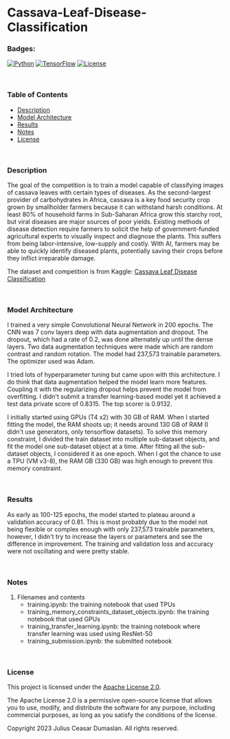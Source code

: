 # Cassava-Leaf-Disease-Classification

### Badges:

[![Python](https://img.shields.io/badge/Python-3.8-blue.svg)](https://www.python.org/)
[![TensorFlow](https://img.shields.io/badge/TensorFlow-2.x-orange.svg)](https://www.tensorflow.org/)
[![License](https://img.shields.io/badge/License-Apache%202.0-violet.svg)](https://opensource.org/licenses/Apache-2.0)

<br>

### Table of Contents

- [Description](https://github.com/jl-csar/Cassava-Leaf-Disease-Classification/edit/main/README.md#description)
- [Model Architecture](https://github.com/jl-csar/Cassava-Leaf-Disease-Classification/edit/main/README.md#model-architecture)
- [Results](https://github.com/jl-csar/Cassava-Leaf-Disease-Classification/edit/main/README.md#results)
- [Notes](https://github.com/jl-csar/Cassava-Leaf-Disease-Classification/edit/main/README.md#notes)
- [License](https://github.com/jl-csar/Cassava-Leaf-Disease-Classification/edit/main/README.md#license)

<br>

### Description

The goal of the competition is to train a model capable of classifying images of cassava leaves with certain types of diseases. As the second-largest provider of carbohydrates in Africa, cassava is a key food security crop grown by smallholder farmers because it can withstand harsh conditions. At least 80% of household farms in Sub-Saharan Africa grow this starchy root, but viral diseases are major sources of poor yields. Existing methods of disease detection require farmers to solicit the help of government-funded agricultural experts to visually inspect and diagnose the plants. This suffers from being labor-intensive, low-supply and costly. With AI, farmers may be able to quickly identify diseased plants, potentially saving their crops before they inflict irreparable damage.

The dataset and competition is from Kaggle: [Cassava Leaf Disease Classification](https://www.kaggle.com/competitions/cassava-leaf-disease-classification) 

<br>

### Model Architecture

I trained a very simple Convolutional Neural Network in 200 epochs. The CNN was 7 conv layers deep with data augmentation and dropout. The dropout, which had a rate of 0.2, was done alternately up until the dense layers. Two data augmentation techniques were made which are random contrast and random rotation. The model had 237,573 trainable parameters. The optimizer used was Adam.

I tried lots of hyperparameter tuning but came upon with this architecture. I do think that data augmentation helped the model learn more features. Coupling it with the regularizing dropout helps prevent the model from overfitting. I didn't submit a transfer learning-based model yet it achieved a test data private score of 0.8315. The top scorer is 0.9132.

I initially started using GPUs (T4 x2) with 30 GB of RAM. When I started fitting the model, the RAM shoots up; it needs around 130 GB of RAM (I didn't use generators, only tensorflow datasets). To solve this memory constraint, I divided the train dataset into multiple sub-dataset objects, and fit the model one sub-dataset object at a time. After fitting all the sub-dataset objects, I considered it as one epoch. When I got the chance to use a TPU (VM v3-8), the RAM GB (330 GB) was high enough to prevent this memory constraint.

<br>

### Results

As early as 100-125 epochs, the model started to plateau around a validation accuracy of 0.81. This is most probably due to the model not being flexible or complex enough with only 237,573 trainable parameters, however, I didn't try to increase the layers or parameters and see the difference in improvement. The training and validation loss and accuracy were not oscillating and were pretty stable.

<br>

### Notes

1. Filenames and contents
    - training.ipynb: the training notebook that used TPUs
    - training_memory_constraints_dataset_objects.ipynb: the training notebook that used GPUs
    - training_transfer_learning.ipynb: the training notebook where transfer learning was used using ResNet-50
    - training_submission.ipynb: the submitted notebook

<br>

### License

This project is licensed under the [Apache License 2.0](https://www.apache.org/licenses/LICENSE-2.0).

The Apache License 2.0 is a permissive open-source license that allows you to use, modify, and distribute the software for any purpose, including commercial purposes, as long as you satisfy the conditions of the license.

Copyright 2023 Julius Ceasar Dumaslan. All rights reserved.
